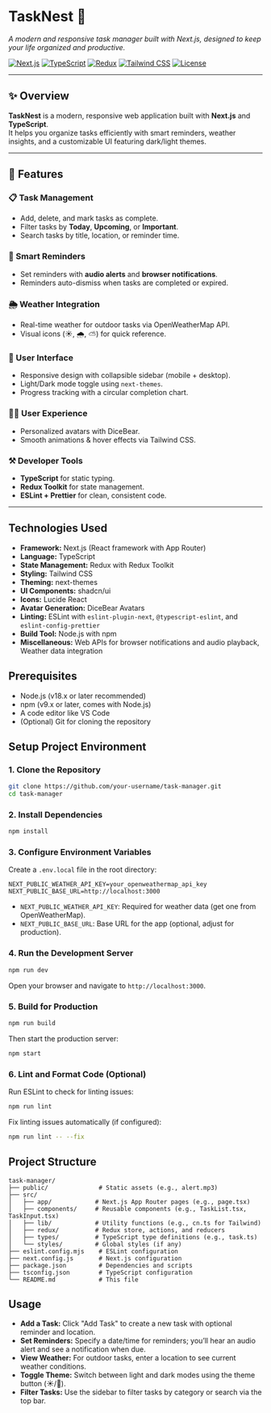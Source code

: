 # TaskNest 🪺

_A modern and responsive task manager built with Next.js, designed to keep your life organized and productive._

[![Next.js](https://img.shields.io/badge/Next.js-13-black?style=flat&logo=next.js)](https://nextjs.org/)
[![TypeScript](https://img.shields.io/badge/TypeScript-5-blue?style=flat&logo=typescript)](https://www.typescriptlang.org/)
[![Redux](https://img.shields.io/badge/Redux-Toolkit-764abc?style=flat&logo=redux)](https://redux-toolkit.js.org/)
[![Tailwind CSS](https://img.shields.io/badge/Tailwind-3-38BDF8?style=flat&logo=tailwindcss)](https://tailwindcss.com/)
[![License](https://img.shields.io/badge/License-MIT-green.svg)](LICENSE)

---

## ✨ Overview
**TaskNest** is a modern, responsive web application built with **Next.js** and **TypeScript**.  
It helps you organize tasks efficiently with smart reminders, weather insights, and a customizable UI featuring dark/light themes.

---

## 🚀 Features

### 📋 Task Management
- Add, delete, and mark tasks as complete.
- Filter tasks by **Today**, **Upcoming**, or **Important**.
- Search tasks by title, location, or reminder time.

### 🔔 Smart Reminders
- Set reminders with **audio alerts** and **browser notifications**.
- Reminders auto-dismiss when tasks are completed or expired.

### 🌦 Weather Integration
- Real-time weather for outdoor tasks via OpenWeatherMap API.
- Visual icons (☀️, 🌧️, ⛅) for quick reference.

### 🎨 User Interface
- Responsive design with collapsible sidebar (mobile + desktop).
- Light/Dark mode toggle using `next-themes`.
- Progress tracking with a circular completion chart.

### 🧑‍💻 User Experience
- Personalized avatars with DiceBear.
- Smooth animations & hover effects via Tailwind CSS.

### ⚒️ Developer Tools
- **TypeScript** for static typing.
- **Redux Toolkit** for state management.
- **ESLint + Prettier** for clean, consistent code.

---

## Technologies Used
- **Framework:** Next.js (React framework with App Router)
- **Language:** TypeScript
- **State Management:** Redux with Redux Toolkit
- **Styling:** Tailwind CSS
- **Theming:** next-themes
- **UI Components:** shadcn/ui
- **Icons:** Lucide React
- **Avatar Generation:** DiceBear Avatars
- **Linting:** ESLint with `eslint-plugin-next`, `@typescript-eslint`, and `eslint-config-prettier`
- **Build Tool:** Node.js with npm
- **Miscellaneous:** Web APIs for browser notifications and audio playback, Weather data integration

## Prerequisites
- Node.js (v18.x or later recommended)
- npm (v9.x or later, comes with Node.js)
- A code editor like VS Code
- (Optional) Git for cloning the repository

## Setup Project Environment

### 1. Clone the Repository
```bash
git clone https://github.com/your-username/task-manager.git
cd task-manager
```

### 2. Install Dependencies
```bash
npm install
```

### 3. Configure Environment Variables
Create a `.env.local` file in the root directory:
```env
NEXT_PUBLIC_WEATHER_API_KEY=your_openweathermap_api_key
NEXT_PUBLIC_BASE_URL=http://localhost:3000
```
- `NEXT_PUBLIC_WEATHER_API_KEY`: Required for weather data (get one from OpenWeatherMap).
- `NEXT_PUBLIC_BASE_URL`: Base URL for the app (optional, adjust for production).

### 4. Run the Development Server
```bash
npm run dev
```
Open your browser and navigate to `http://localhost:3000`.

### 5. Build for Production
```bash
npm run build
```
Then start the production server:
```bash
npm start
```

### 6. Lint and Format Code (Optional)
Run ESLint to check for linting issues:
```bash
npm run lint
```
Fix linting issues automatically (if configured):
```bash
npm run lint -- --fix
```

## Project Structure
```
task-manager/
├── public/              # Static assets (e.g., alert.mp3)
├── src/
│   ├── app/            # Next.js App Router pages (e.g., page.tsx)
│   ├── components/     # Reusable components (e.g., TaskList.tsx, TaskInput.tsx)
│   ├── lib/            # Utility functions (e.g., cn.ts for Tailwind)
│   ├── redux/          # Redux store, actions, and reducers
│   ├── types/          # TypeScript type definitions (e.g., task.ts)
│   └── styles/         # Global styles (if any)
├── eslint.config.mjs    # ESLint configuration
├── next.config.js       # Next.js configuration
├── package.json         # Dependencies and scripts
├── tsconfig.json        # TypeScript configuration
└── README.md            # This file
```

## Usage
- **Add a Task:** Click "Add Task" to create a new task with optional reminder and location.
- **Set Reminders:** Specify a date/time for reminders; you’ll hear an audio alert and see a notification when due.
- **View Weather:** For outdoor tasks, enter a location to see current weather conditions.
- **Toggle Theme:** Switch between light and dark modes using the theme button (☀️/🌙).
- **Filter Tasks:** Use the sidebar to filter tasks by category or search via the top bar.



